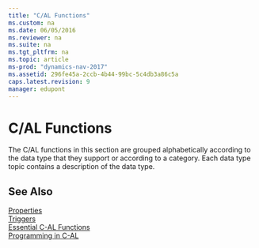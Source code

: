 ```yaml
---
title: "C/AL Functions"
ms.custom: na
ms.date: 06/05/2016
ms.reviewer: na
ms.suite: na
ms.tgt_pltfrm: na
ms.topic: article
ms-prod: "dynamics-nav-2017"
ms.assetid: 296fe45a-2ccb-4b44-99bc-5c4db3a86c5a
caps.latest.revision: 9
manager: edupont
---
```

# C/AL Functions
The C/AL functions in this section are grouped alphabetically according to the data type that they support or according to a category. Each data type topic contains a description of the data type.  
  
## See Also  
 [Properties](Properties.md)   
 [Triggers](Triggers.md)   
 [Essential C-AL Functions](Essential-C-AL-Functions.md)   
 [Programming in C-AL](Programming-in-C-AL.md)